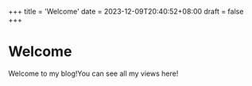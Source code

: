 +++
title = 'Welcome'
date = 2023-12-09T20:40:52+08:00
draft = false
+++
# Welcome
Welcome to my blog!You can see all my views here!